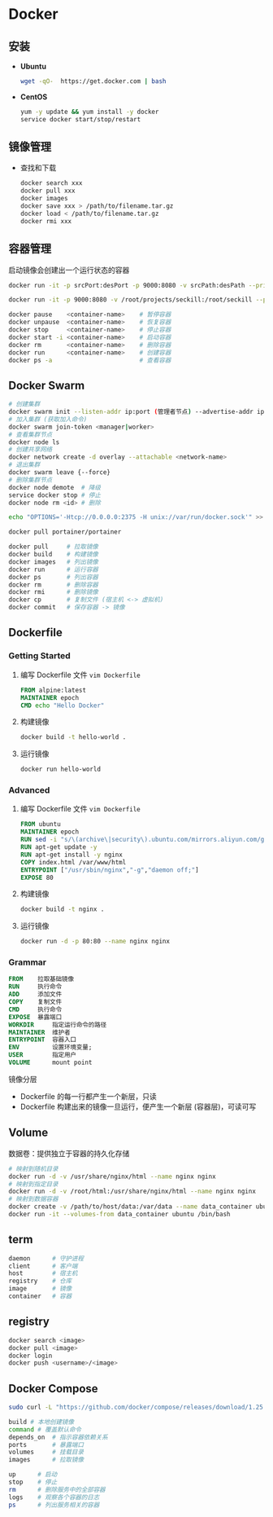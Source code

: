# Docker

## 安装

- **Ubuntu**

  ```bash
  wget -qO-  https://get.docker.com | bash
  ```

- **CentOS**

  ```bash
  yum -y update && yum install -y docker
  service docker start/stop/restart
  ```

## 镜像管理

- 查找和下载

  ```bash
  docker search xxx
  docker pull xxx
  docker images
  docker save xxx > /path/to/filename.tar.gz
  docker load < /path/to/filename.tar.gz
  docker rmi xxx
  ```

## 容器管理

启动镜像会创建出一个运行状态的容器

```bash
docker run -it -p srcPort:desPort -p 9000:8080 -v srcPath:desPath --privileged --name {container-name} <image-name> bash

docker run -it -p 9000:8080 -v /root/projects/seckill:/root/seckill --privileged --name myjava java bash

docker pause    <container-name>    # 暂停容器
docker unpause  <container-name>    # 恢复容器
docker stop     <container-name>    # 停止容器
docker start -i <container-name>    # 启动容器
docker rm       <container-name>    # 删除容器
docker run      <container-name>    # 创建容器
docker ps -a                        # 查看容器
```

## Docker Swarm

```bash
# 创建集群
docker swarm init --listen-addr ip:port (管理者节点) --advertise-addr ip <broadcast-address>
# 加入集群 (获取加入命令)
docker swarm join-token <manager|worker>
# 查看集群节点
docker node ls
# 创建共享网络
docker network create -d overlay --attachable <network-name>
# 退出集群
docker swarm leave {--force}
# 删除集群节点
docker node demote  # 降级
service docker stop # 停止
docker node rm <id> # 删除
```

```bash
echo "OPTIONS='-Htcp://0.0.0.0:2375 -H unix://var/run/docker.sock'" >> /etc/sysctl.conf

docker pull portainer/portainer
```

```bash
docker pull     # 拉取镜像
docker build    # 构建镜像
docker images   # 列出镜像
docker run      # 运行容器
docker ps       # 列出容器
docker rm       # 删除容器
docker rmi      # 删除镜像
docker cp       # 复制文件 (宿主机 <-> 虚拟机)
docker commit   # 保存容器 -> 镜像
```

## Dockerfile

### Getting Started

1. 编写 Dockerfile 文件 `vim Dockerfile`

   ```dockerfile
   FROM alpine:latest
   MAINTAINER epoch
   CMD echo "Hello Docker"
   ```
2. 构建镜像

   ```bash
   docker build -t hello-world .
   ```

3. 运行镜像

   ```bash
   docker run hello-world
   ```

### Advanced

1. 编写 Dockerfile 文件 `vim Dockerfile`

   ```dockerfile
   FROM ubuntu
   MAINTAINER epoch
   RUN sed -i "s/\(archive\|security\).ubuntu.com/mirrors.aliyun.com/g" /etc/apt/sources.list
   RUN apt-get update -y
   RUN apt-get install -y nginx
   COPY index.html /var/www/html
   ENTRYPOINT ["/usr/sbin/nginx","-g","daemon off;"]
   EXPOSE 80
   ```
2. 构建镜像

   ```bash
   docker build -t nginx .
   ```

3. 运行镜像

   ```bash
   docker run -d -p 80:80 --name nginx nginx
   ```

### Grammar

```dockerfile
FROM    拉取基础镜像
RUN     执行命令
ADD     添加文件
COPY    复制文件
CMD     执行命令
EXPOSE  暴露端口
WORKDIR     指定运行命令的路径
MAINTAINER  维护者
ENTRYPOINT  容器入口
ENV         设置环境变量;
USER        指定用户
VOLUME      mount point
```

镜像分层

- Dockerfile 的每一行都产生一个新层，只读
- Dockerfile 构建出来的镜像一旦运行，便产生一个新层 (容器层)，可读可写

## Volume

数据卷：提供独立于容器的持久化存储

```bash
# 映射到随机目录
docker run -d -v /usr/share/nginx/html --name nginx nginx
# 映射到指定目录
docker run -d -v /root/html:/usr/share/nginx/html --name nginx nginx
# 映射到数据容器
docker create -v /path/to/host/data:/var/data --name data_container ubuntu
docker run -it --volumes-from data_container ubuntu /bin/bash
```

## term

```bash
daemon      # 守护进程
client      # 客户端
host        # 宿主机
registry    # 仓库
image       # 镜像
container   # 容器
```

## registry

```bash
docker search <image>
docker pull <image>
docker login
docker push <username>/<image>
```

## Docker Compose

```bash
sudo curl -L "https://github.com/docker/compose/releases/download/1.25.5/docker-compose-$(uname -s)-$(uname -m)" -o /usr/local/bin/docker-compose && chmod +x /usr/local/bin/docker-compose
```

```bash
build # 本地创建镜像
command # 覆盖默认命令
depends_on  # 指示容器依赖关系
ports       # 暴露端口
volumes     # 挂载目录
images      # 拉取镜像

up      # 启动
stop    # 停止
rm      # 删除服务中的全部容器
logs    # 观察各个容器的日志
ps      # 列出服务相关的容器
```